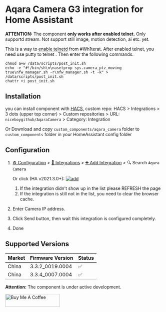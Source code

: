 # Aqara Camera G3 integration for Home Assistant

**ATTENTION:** The component **only works after enabled telnet.** Only supportd stream. Not support still image, motion detection, ai etc. yet.

This is a way to [enable telnetd](https://github.com/Wh1terat/aQRootG3) from #Wh1terat. After enabled telnet, you need use putty to telnet <ip of your G3>. Then enter the following commands.

```
chmod a+w /data/scripts/post_init.sh
echo -e "#!/bin/sh\n\nasetprop sys.camera_ptz_moving true\nfw_manager.sh -r\nfw_manager.sh -t -k" > /data/scripts/post_init.sh
chattr +i post_init.sh
```


## Installation

you can install component with [HACS](https://hacs.xyz),  custom repo: HACS > Integrations > 3 dots (upper top corner) > Custom repositories > URL: `niceboygithub/AqaraCamera` > Category: Integration

Or Download and copy `custom_components/aqara_camera` folder to `custom_components` folder in your HomeAssistant config folder


## Configuration

1. [⚙️ Configuration](https://my.home-assistant.io/redirect/config) > [🧩 Integrations](https://my.home-assistant.io/redirect/integrations) > [➕ Add Integration](https://my.home-assistant.io/redirect/config_flow_start?domain=aqara_camera) > 🔍 Search `Aqara Camera`

    Or click (HA v2021.3.0+): [![add](https://my.home-assistant.io/badges/config_flow_start.svg)](https://my.home-assistant.io/redirect/config_flow_start?domain=aqara_camera)
   1. If the integration didn't show up in the list please REFRESH the page
   2. If the integration is still not in the list, you need to clear the browser cache.
2. Enter Camera IP address.
3. Click Send button, then wait this integration is configured completely.
4. Done

Supported Versions
---------------

| Market | Firmware Version | Status |
| -------| --------------- | -- |
| China  | 3.3.2_0019.0004 | :white_check_mark: |
| China  | 3.3.4_0007.0004  | :white_check_mark: |


**Attention:** The component is under active development.

<a href="https://www.buymeacoffee.com/niceboygithub" target="_blank"><img src="https://cdn.buymeacoffee.com/buttons/default-orange.png" alt="Buy Me A Coffee" height="41" width="174"></a>
